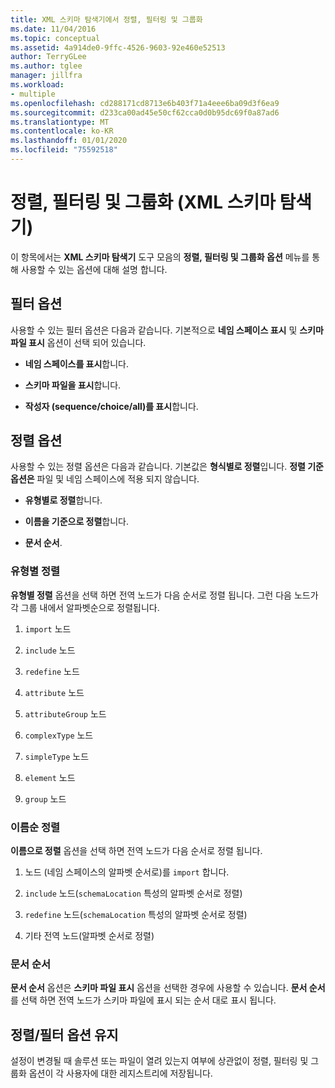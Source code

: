 ```yaml
---
title: XML 스키마 탐색기에서 정렬, 필터링 및 그룹화
ms.date: 11/04/2016
ms.topic: conceptual
ms.assetid: 4a914de0-9ffc-4526-9603-92e460e52513
author: TerryGLee
ms.author: tglee
manager: jillfra
ms.workload:
- multiple
ms.openlocfilehash: cd288171cd8713e6b403f71a4eee6ba09d3f6ea9
ms.sourcegitcommit: d233ca00ad45e50cf62cca0d0b95dc69f0a87ad6
ms.translationtype: MT
ms.contentlocale: ko-KR
ms.lasthandoff: 01/01/2020
ms.locfileid: "75592518"
---
```

# <a name="sorting-filtering-and-grouping-xml-schema-explorer"></a>정렬, 필터링 및 그룹화 (XML 스키마 탐색기)

이 항목에서는 **XML 스키마 탐색기** 도구 모음의 **정렬, 필터링 및 그룹화 옵션** 메뉴를 통해 사용할 수 있는 옵션에 대해 설명 합니다.

## <a name="filter-options"></a>필터 옵션

사용할 수 있는 필터 옵션은 다음과 같습니다. 기본적으로 **네임 스페이스 표시** 및 **스키마 파일 표시** 옵션이 선택 되어 있습니다.

- **네임 스페이스를 표시**합니다.

- **스키마 파일을 표시**합니다.

- **작성자 (sequence/choice/all)를 표시**합니다.

## <a name="sorting-options"></a>정렬 옵션

사용할 수 있는 정렬 옵션은 다음과 같습니다. 기본값은 **형식별로 정렬**입니다. **정렬 기준 옵션은** 파일 및 네임 스페이스에 적용 되지 않습니다.

- **유형별로 정렬**합니다.

- **이름을 기준으로 정렬**합니다.

- **문서 순서**.

### <a name="sort-by-type"></a>유형별 정렬

**유형별 정렬** 옵션을 선택 하면 전역 노드가 다음 순서로 정렬 됩니다. 그런 다음 노드가 각 그룹 내에서 알파벳순으로 정렬됩니다.

1. `import` 노드

2. `include` 노드

3. `redefine` 노드

4. `attribute` 노드

5. `attributeGroup` 노드

6. `complexType` 노드

7. `simpleType` 노드

8. `element` 노드

9. `group` 노드

### <a name="sort-by-name"></a>이름순 정렬

**이름으로 정렬** 옵션을 선택 하면 전역 노드가 다음 순서로 정렬 됩니다.

1. 노드 (네임 스페이스의 알파벳 순서로)를 `import` 합니다.

2. `include` 노드(`schemaLocation` 특성의 알파벳 순서로 정렬)

3. `redefine` 노드(`schemaLocation` 특성의 알파벳 순서로 정렬)

4. 기타 전역 노드(알파벳 순서로 정렬)

### <a name="document-order"></a>문서 순서

**문서 순서** 옵션은 **스키마 파일 표시** 옵션을 선택한 경우에 사용할 수 있습니다. **문서 순서** 를 선택 하면 전역 노드가 스키마 파일에 표시 되는 순서 대로 표시 됩니다.

## <a name="persisting-sortfilter-options"></a>정렬/필터 옵션 유지

설정이 변경될 때 솔루션 또는 파일이 열려 있는지 여부에 상관없이 정렬, 필터링 및 그룹화 옵션이 각 사용자에 대한 레지스트리에 저장됩니다.
